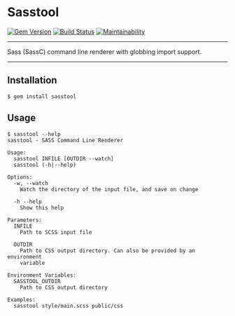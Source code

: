 Sasstool
==================================================

[![Gem Version](https://badge.fury.io/rb/sasstool.svg)](https://badge.fury.io/rb/sasstool)
[![Build Status](https://github.com/DannyBen/sasstool/workflows/Test/badge.svg)](https://github.com/DannyBen/sasstool/actions?query=workflow%3ATest)
[![Maintainability](https://api.codeclimate.com/v1/badges/4cef96eefe9287ab6c90/maintainability)](https://codeclimate.com/github/DannyBen/sasstool/maintainability)

---

Sass (SassC) command line renderer with globbing import support.

---

Installation
--------------------------------------------------

    $ gem install sasstool



Usage
--------------------------------------------------

```
$ sasstool --help
sasstool - SASS Command Line Renderer

Usage:
  sasstool INFILE [OUTDIR --watch]
  sasstool (-h|--help)

Options:
  -w, --watch
    Watch the directory of the input file, and save on change

  -h --help
    Show this help

Parameters:
  INFILE
    Path to SCSS input file

  OUTDIR
    Path to CSS output directory. Can also be provided by an environment
    variable

Environment Variables:
  SASSTOOL_OUTDIR
    Path to CSS output directory

Examples:
  sasstool style/main.scss public/css

```